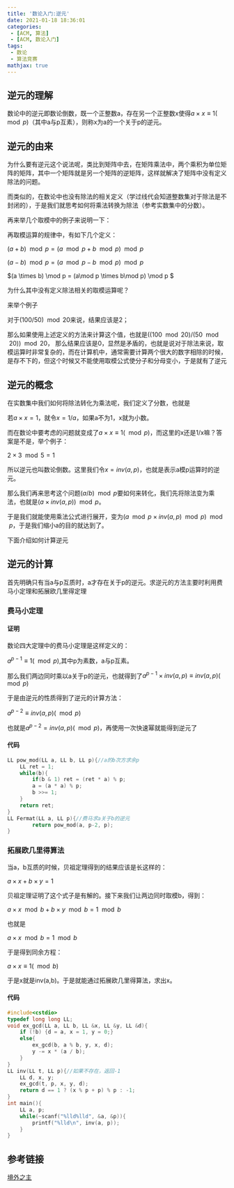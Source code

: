 ```yaml
---
title: '数论入门:逆元'
date: 2021-01-18 18:36:01
categories:
 - [ACM, 算法]
 - [ACM, 数论入门]
tags:
 - 数论
 - 算法竞赛
mathjax: true
---
```


## 逆元的理解

数论中的逆元即数论倒数，既一个正整数a，存在另一个正整数x使得$a\times x≡1(\mod p)$（其中a与p互素），则称x为a的一个关于p的逆元。

## 逆元的由来

为什么要有逆元这个说法呢，类比到矩阵中去，在矩阵乘法中，两个乘积为单位矩阵的矩阵，其中一个矩阵就是另一个矩阵的逆矩阵，这样就解决了矩阵中没有定义除法的问题。

而类似的，在数论中也没有除法的相关定义（学过线代会知道整数集对于除法是不封闭的），于是我们就思考如何将乘法转换为除法（参考实数集中的分数）。

再来举几个取模中的例子来说明一下：

再取模运算的规律中，有如下几个定义：

$(a +  b) \mod p = (a\mod p +  b\mod p) \mod p$ 

$(a  -  b) \mod p = (a\mod p  -  b\mod p) \mod p$

$(a  \times  b) \mod p = (a\mod p \times  b\mod p) \mod p $

为什么其中没有定义除法相关的取模运算呢？

来举个例子

对于$(100/50)\mod 20$来说，结果应该是2；

那么如果使用上述定义的方法来计算这个值，也就是$((100\mod 20) /(50\mod 20))\mod 20$，
那么结果应该是0，显然是矛盾的，也就是说对于除法来说，取模运算时非常复杂的，而在计算机中，通常需要计算两个很大的数字相除的时候，是存不下的，但这个时候又不能使用取模公式使分子和分母变小，于是就有了逆元

## 逆元的概念

在实数集中我们如何将除法转化为乘法呢，我们定义了分数，也就是

若$a\times x=1$，就令$x=1/a$，如果a不为1，x就为小数。

而在数论中要考虑的问题就变成了$a\times x≡1(\mod p)$，而这里的x还是1/x嘛？答案是不是，举个例子：

$2\times 3\mod 5=1$

所以逆元也叫数论倒数。这里我们令$x=inv(a,p)$，也就是表示a模p运算时的逆元。

那么我们再来思考这个问题$(a/b)\mod p$要如何来转化，我们先将除法变为乘法，也就是$(a\times inv(a,p))\mod p$。

于是我们就能使用乘法公式进行展开，变为$(a\mod p\times inv(a,p)\mod p)\mod p$，于是我们缩小a的目的就达到了。

下面介绍如何计算逆元

## 逆元的计算

首先明确只有当a与p互质时，a才存在关于p的逆元。求逆元的方法主要时利用费马小定理和拓展欧几里得定理

### 费马小定理

#### 证明

数论四大定理中的费马小定理是这样定义的：

$a^{p-1}≡1(\mod p)$,其中p为素数，a与p互素。

那么我们两边同时乘以a关于p的逆元，也就得到了$a^{p-1}
\times inv(a,p)≡inv(a,p)(\mod p)$

于是由逆元的性质得到了逆元的计算方法：

$a^{p-2}≡inv(a,p)(\mod p)$

也就是$a^{p-2}=inv(a,p)(\mod p)$，再使用一次快速幂就能得到逆元了

#### 代码

```C++
LL pow_mod(LL a, LL b, LL p){//a的b次方求余p 
    LL ret = 1;
    while(b){
        if(b & 1) ret = (ret * a) % p;
        a = (a * a) % p;
        b >>= 1;
    }
    return ret;
}
LL Fermat(LL a, LL p){//费马求a关于b的逆元 
        return pow_mod(a, p-2, p);
}
```




### 拓展欧几里得算法

当a，b互质的时候，贝祖定理得到的结果应该是长这样的：

$a\times x+b\times y=1$

贝祖定理证明了这个式子是有解的。接下来我们让两边同时取模b，得到：

$a\times x\mod b+b\times y\mod b=1\mod b$

也就是

$a\times x\mod b=1\mod b$

于是得到同余方程：

$a\times x≡1(\mod b)$

于是x就是inv(a,b)。于是就能通过拓展欧几里得算法，求出x。

#### 代码

```C++
#include<cstdio>
typedef long long LL;
void ex_gcd(LL a, LL b, LL &x, LL &y, LL &d){
    if (!b) {d = a, x = 1, y = 0;}
    else{
        ex_gcd(b, a % b, y, x, d);
        y -= x * (a / b);
    }
}
LL inv(LL t, LL p){//如果不存在，返回-1 
    LL d, x, y;
    ex_gcd(t, p, x, y, d);
    return d == 1 ? (x % p + p) % p : -1;
}
int main(){
    LL a, p;
    while(~scanf("%lld%lld", &a, &p)){
        printf("%lld\n", inv(a, p));
    }
}
```


## 参考链接

[境外之主](https://www.cnblogs.com/linyujun/p/5194184.html)